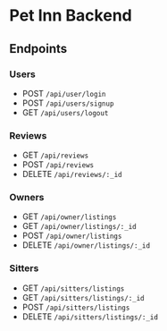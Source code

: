 # Pet Inn Backend

## Endpoints

### Users

- POST `/api/user/login`
- POST `/api/users/signup`
- GET `/api/users/logout`

### Reviews

- GET `/api/reviews`
- POST `/api/reviews`
- DELETE `/api/reviews/:_id`

### Owners

- GET `/api/owner/listings`
- GET `/api/owner/listings/:_id`
- POST `/api/owner/listings`
- DELETE `/api/owner/listings/:_id`
  
### Sitters

- GET `/api/sitters/listings`
- GET `/api/sitters/listings/:_id`
- POST `/api/sitters/listings`
- DELETE `/api/sitters/listings/:_id`
